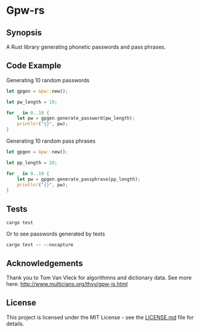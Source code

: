 Gpw-rs
=======

## Synopsis
A Rust library generating phonetic passwords and pass phrases.

## Code Example
Generating 10 random passwords
``` rust
let gpgen = Gpw::new();

let pw_length = 10;

for _ in 0..10 {
    let pw = gpgen.generate_password(pw_length);
    println!("{}", pw);
}
```

Generating 10 random pass phrases
``` rust
let gpgen = Gpw::new();

let pp_length = 20;

for _ in 0..10 {
    let pw = gpgen.generate_passphrase(pp_length);
    println!("{}", pw);
}
```
## Tests

```
cargo test
```
Or to see passwords generated by tests
```
cargo test -- --nocapture
```

## Acknowledgements
Thank you to Tom Van Vleck for algorithmns and dictionary data. See more here: http://www.multicians.org/thvv/gpw-js.html

## License
This project is licensed under the MIT License - see the [LICENSE.md](LICENSE.md) file for details.
